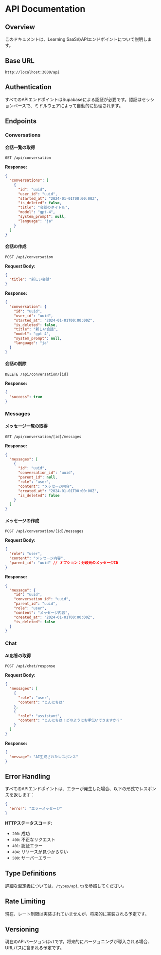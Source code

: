 # API Documentation

## Overview
このドキュメントは、Learning SaaSのAPIエンドポイントについて説明します。

## Base URL
```
http://localhost:3000/api
```

## Authentication
すべてのAPIエンドポイントはSupabaseによる認証が必要です。認証はセッションベースで、ミドルウェアによって自動的に処理されます。

## Endpoints

### Conversations

#### 会話一覧の取得
```
GET /api/conversation
```

**Response:**
```json
{
  "conversations": [
    {
      "id": "uuid",
      "user_id": "uuid",
      "started_at": "2024-01-01T00:00:00Z",
      "is_deleted": false,
      "title": "会話のタイトル",
      "model": "gpt-4",
      "system_prompt": null,
      "language": "ja"
    }
  ]
}
```

#### 会話の作成
```
POST /api/conversation
```

**Request Body:**
```json
{
  "title": "新しい会話"
}
```

**Response:**
```json
{
  "conversation": {
    "id": "uuid",
    "user_id": "uuid",
    "started_at": "2024-01-01T00:00:00Z",
    "is_deleted": false,
    "title": "新しい会話",
    "model": "gpt-4",
    "system_prompt": null,
    "language": "ja"
  }
}
```

#### 会話の削除
```
DELETE /api/conversation/[id]
```

**Response:**
```json
{
  "success": true
}
```

### Messages

#### メッセージ一覧の取得
```
GET /api/conversation/[id]/messages
```

**Response:**
```json
{
  "messages": [
    {
      "id": "uuid",
      "conversation_id": "uuid",
      "parent_id": null,
      "role": "user",
      "content": "メッセージ内容",
      "created_at": "2024-01-01T00:00:00Z",
      "is_deleted": false
    }
  ]
}
```

#### メッセージの作成
```
POST /api/conversation/[id]/messages
```

**Request Body:**
```json
{
  "role": "user",
  "content": "メッセージ内容",
  "parent_id": "uuid" // オプション：分岐元のメッセージID
}
```

**Response:**
```json
{
  "message": {
    "id": "uuid",
    "conversation_id": "uuid",
    "parent_id": "uuid",
    "role": "user",
    "content": "メッセージ内容",
    "created_at": "2024-01-01T00:00:00Z",
    "is_deleted": false
  }
}
```

### Chat

#### AI応答の取得
```
POST /api/chat/response
```

**Request Body:**
```json
{
  "messages": [
    {
      "role": "user",
      "content": "こんにちは"
    },
    {
      "role": "assistant",
      "content": "こんにちは！どのようにお手伝いできますか？"
    }
  ]
}
```

**Response:**
```json
{
  "message": "AI生成されたレスポンス"
}
```

## Error Handling

すべてのAPIエンドポイントは、エラーが発生した場合、以下の形式でレスポンスを返します：

```json
{
  "error": "エラーメッセージ"
}
```

**HTTPステータスコード:**
- `200`: 成功
- `400`: 不正なリクエスト
- `401`: 認証エラー
- `404`: リソースが見つからない
- `500`: サーバーエラー

## Type Definitions

詳細な型定義については、`/types/api.ts`を参照してください。

## Rate Limiting

現在、レート制限は実装されていませんが、将来的に実装される予定です。

## Versioning

現在のAPIバージョンは`v1`です。将来的にバージョニングが導入される場合、URLパスに含まれる予定です。